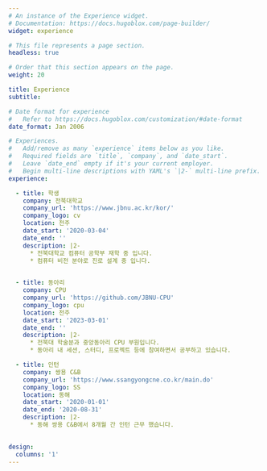 ```yaml
---
# An instance of the Experience widget.
# Documentation: https://docs.hugoblox.com/page-builder/
widget: experience

# This file represents a page section.
headless: true

# Order that this section appears on the page.
weight: 20

title: Experience
subtitle:

# Date format for experience
#   Refer to https://docs.hugoblox.com/customization/#date-format
date_format: Jan 2006

# Experiences.
#   Add/remove as many `experience` items below as you like.
#   Required fields are `title`, `company`, and `date_start`.
#   Leave `date_end` empty if it's your current employer.
#   Begin multi-line descriptions with YAML's `|2-` multi-line prefix.
experience:

  - title: 학생
    company: 전북대학교
    company_url: 'https://www.jbnu.ac.kr/kor/'
    company_logo: cv
    location: 전주
    date_start: '2020-03-04'
    date_end: ''
    description: |2- 
      * 전북대학교 컴퓨터 공학부 재학 중 입니다.
      * 컴퓨터 비전 분야로 진로 설계 중 입니다.
        

  - title: 동아리
    company: CPU
    company_url: 'https://github.com/JBNU-CPU'
    company_logo: cpu
    location: 전주
    date_start: '2023-03-01'
    date_end: ''
    description: |2-
      * 전북대 학술분과 중앙동아리 CPU 부원입니다.
      * 동아리 내 세션, 스터디, 프로젝트 등에 참여하면서 공부하고 있습니다.

  - title: 인턴
    company: 쌍용 C&B
    company_url: 'https://www.ssangyongcne.co.kr/main.do'
    company_logo: SS
    location: 동해
    date_start: '2020-01-01'
    date_end: '2020-08-31'
    description: |2-
      * 동해 쌍용 C&B에서 8개월 간 인턴 근무 했습니다.
  

design:
  columns: '1'
---
```


